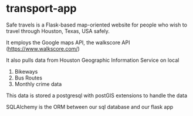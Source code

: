 # transport-app

Safe travels is a Flask-based map-oriented website for people who wish to travel through Houston, Texas, USA safely.

It employs the Google maps API, the walkscore API (https://www.walkscore.com/)

It also pulls data from Houston Geographic Information Service on local
1. Bikeways
2. Bus Routes
3. Monthly crime data
        
This data is stored a postgresql with postGIS extensions to handle the data

SQLAlchemy is the ORM between our sql database and our flask app


